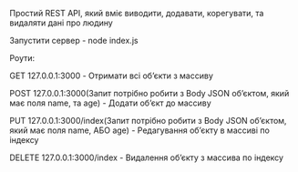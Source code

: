 Простий REST API, який вміє виводити, додавати, корегувати, та видаляти дані про людину

Запустити сервер - node index.js

Роути:

GET 127.0.0.1:3000 - Отримати всі обʼєкти з массиву

POST 127.0.0.1:3000(Запит потрібно робити з Body JSON обʼєктом, який має поля name, та age) - Додати обʼєкт до массиву

PUT 127.0.0.1:3000/index(Запит потрібно робити з Body JSON обʼєктом, який має поля name, АБО age) - Редагування обʼєкту в массиві по індексу

DELETE 127.0.0.1:3000/index - Видалення обʼєкту з массива по індексу
